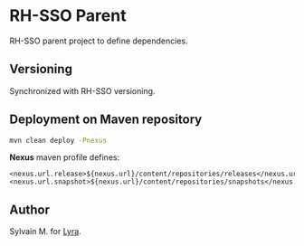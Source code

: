 # RH-SSO Parent

RH-SSO parent project to define dependencies.

## Versioning

Synchronized with RH-SSO versioning.

## Deployment on Maven repository

 ```bash
 mvn clean deploy -Pnexus
 ```

**Nexus** maven profile defines:

    <nexus.url.release>${nexus.url}/content/repositories/releases</nexus.url.release>
    <nexus.url.snapshot>${nexus.url}/content/repositories/snapshots</nexus.url.snapshot>

## Author

Sylvain M. for [Lyra](https://lyra.com).

